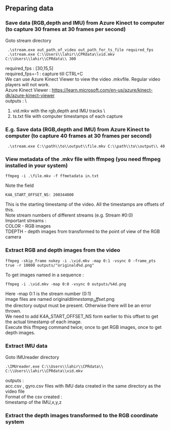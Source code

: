 ## Preparing data

### Save data (RGB,depth and IMU) from Azure Kinect to computer (to capture 30 frames at 30 frames per second)
Goto stream directory
```
 .\stream.exe out_path_of_video out_path_for_ts_file required_fps
 .\stream.exe C:\\Users\\lahir\\CPRdata\\vid.mkv C:\\Users\\lahir\\CPRdata\\ 300
 ```
 required_fps : [30,15,5]\
 required_fps=-1 : capture till CTRL+C\
 We can use Azure Kinect Viewer to view the video .mkvfile. Regular video players will not work. \
 Azure Kinect Viewer : https://learn.microsoft.com/en-us/azure/kinect-dk/azure-kinect-viewer \
 outputs : \
 1. vid.mkv with the rgb,depth and IMU tracks \
 2. ts.txt file with computer timestamps of each capture 

### E.g. Save data (RGB,depth and IMU) from Azure Kinect to computer (to capture 40 frames at 30 frames per second)
```
 .\stream.exe C:\\path\\to\\output\\file.mkv C:\\path\\to\\output\\ 40
```
 
 ### View metadata of the .mkv file with ffmpeg (you need ffmpeg installed in your system)
 ```
 ffmpeg -i .\file.mkv -f ffmetadata in.txt
 ```
 
 Note the field 
 ```
 K4A_START_OFFSET_NS: 200344000
 ```
 This is the starting timestamp of the video. All the timestamps are offsets of this.\
 Note stream numbers of different streams (e.g.  Stream #0:0)\
 Important streams :\
 COLOR - RGB images \
 TDEPTH - depth images from transformed to the point of view of the RGB camera
 
 ### Extract RGB and depth images from the video
 ```
 ffmpeg -skip_frame nokey -i .\vid.mkv -map 0:1 -vsync 0 -frame_pts true -r 10000 outputs/"originald%d.png"
 ```
 To get images named in a sequence :
 ```
 ffmpeg -i .\vid.mkv -map 0:0 -vsync 0 outputs/%4d.png
 ```
 Here -map 0:1 is the stream number (0:1) \
 image files are named originald$timestamp_offset$.png\
 the directory output must be present. Otherwise there will be an error thrown.\
 We need to add K4A_START_OFFSET_NS form earlier to this offset to get the actual timestamp of each image.\
 Execute this ffmpeg command twice; once to get RGB images, once to get depth images.
 
 ### Extract IMU data
 Goto IMUreader directory 
 ```
.\IMUreader.exe C:\\Users\\lahir\\CPRdata\\ C:\\Users\\lahir\\CPRdata\\vid.mkv
 ```
 outputs : \
 acc.csv , gyro.csv files with IMU data created in the same directory as the video file \
 Format of the csv created : \
 timestamp of the IMU,x,y,z 

 ### Extract the depth images transformed to the RGB coordinate system

 
 
 
 
 
